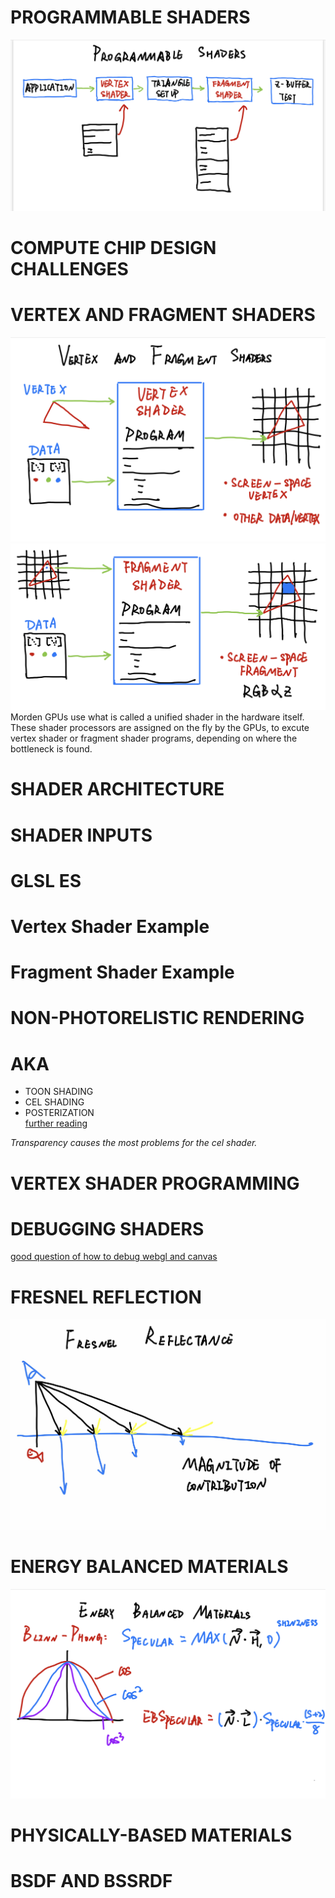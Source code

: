 # PROGRAMMABLE SHADERS
![PROGRAMMABLE SHADERS](./note-pictures/programmable-shaders.jpg)

# COMPUTE CHIP DESIGN CHALLENGES

# VERTEX AND FRAGMENT SHADERS
![](./note-pictures/vertex-shader.jpg)
![](./note-pictures/fragment-shader.jpg)  
Morden GPUs use what is called a unified shader in the hardware itself. These shader processors are assigned on the fly by the GPUs, to excute vertex shader or fragment shader programs, depending on where the bottleneck is found.

# SHADER ARCHITECTURE

# SHADER INPUTS

# GLSL ES

# Vertex Shader Example

# Fragment Shader Example

# NON-PHOTORELISTIC RENDERING
# AKA
- TOON SHADING
- CEL SHADING
- POSTERIZATION  
[further reading](https://medium.com/cbrebuild/implementing-a-sketch-style-of-rendering-in-webgl-d6f0e4685a17)  

*Transparency causes the most problems for the cel shader.*

# VERTEX SHADER PROGRAMMING

# DEBUGGING SHADERS
[good question of how to debug webgl and canvas](https://stackoverflow.com/questions/56892842/canvas-webgl-debugging-functionality-does-not-exist-in-2019-browser)

# FRESNEL REFLECTION
![](./note-pictures/fresnel-reflection.jpg)

# ENERGY BALANCED MATERIALS
![](./note-pictures/enery-balaced-materials.jpg)

# PHYSICALLY-BASED MATERIALS

# BSDF AND BSSRDF
